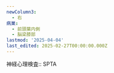 ```yaml
---
newColumn3:
  - 右
病巣:
  - 前頭葉内側
  - 脳梁膝部
lastmod: '2025-04-04'
last_edited: 2025-02-27T00:00:00.000Z
---
```


神経心理検査:: SPTA
